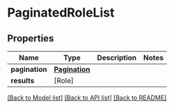 # PaginatedRoleList

## Properties
Name | Type | Description | Notes
------------ | ------------- | ------------- | -------------
**pagination** | [**Pagination**](Pagination.md) |  | 
**results** | [Role] |  | 

[[Back to Model list]](../README.md#documentation-for-models) [[Back to API list]](../README.md#documentation-for-api-endpoints) [[Back to README]](../README.md)


